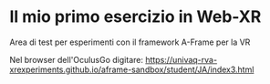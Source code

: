 # Il mio primo esercizio in Web-XR

Area di test per esperimenti con il framework A-Frame per la VR

Nel browser dell'OculusGo digitare: https://univaq-rva-xrexperiments.github.io/aframe-sandbox/student/JA/index3.html
